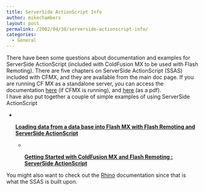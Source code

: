 ```yaml
---
title: ServerSide ActionScript Info
author: mikechambers
layout: post
permalink: /2002/04/30/serverside-actionscript-info/
categories:
  - General
---
```



There have been some questions about documentation and examples for ServerSide ActionScript (included with ColdFusion MX to be used with Flash Remoting). There are five chapters on ServerSide ActionScript (SSAS) included with CFMX, and they are available from the main doc page. If you are running CF MX as a standalone server, you can access the documentation [here][1]&nbsp;(if CFMX is running), and [here][2] (as a pdf).  
I have also put together a couple of simple examples of using ServerSide ActionScript  
  
*   <!--StartFragment -->&nbsp;
    
    **<A class=weblogItemTitle href="http://radio.weblogs.com/0106797/categories/examples/2002/04/30.html#a27">Loading data from a data base into Flash MX with Flash Remoting and ServerSide ActionScript</A>**  
    *   <!--StartFragment -->&nbsp;
        
        **<A class=weblogItemTitle href="http://radio.weblogs.com/0106797/categories/examples/2002/04/29.html#a14">Getting Started with ColdFusion MX and Flash Remoting : ServerSide ActionScript</A>** </UL>
      
    You might also want to check out the [Rhino][3] documentation since that is what the SSAS is built upon.</p>

 [1]: http://localhost:8500/cfdocs/Using_Server-Side_ActionScript_in_ColdFusion_MX/
 [2]: http://download.macromedia.com/pub/coldfusion/documentation/cfmx_server_side_actions.pdf
 [3]: http://www.mozilla.org/rhino/